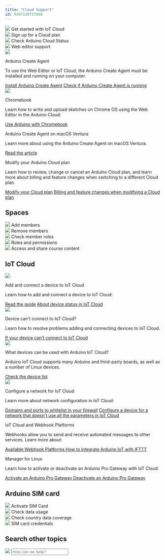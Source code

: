 ```yaml
---
title: "Cloud Support"
id: 9347128757660
---
```


<div class="actions-wrapper">
  <div class="actions-grid-item">
    <img src="https://content.arduino.cc/assets/hc-cloud-iot.svg">
    <a id="keep" href="https://docs.arduino.cc/arduino-cloud/getting-started/iot-cloud-getting-started"></a>
    <span class="link-up-right">Get started with IoT Cloud</span>
  </div>
  <div class="actions-grid-item">
    <a id="keep" href="https://support.arduino.cc/hc/en-us/articles/360016416280-Sign-up-for-an-Arduino-Cloud-plan"></a>
    <img src="https://content.arduino.cc/assets/hc-toolbox.svg">
    <span class="link-chevron-right">Sign up for a Cloud plan</span>
  </div>
  <div class="actions-grid-item">
    <img src="https://content.arduino.cc/assets/hc-cloud.svg">
    <a id="keep" href="https://status.arduino.cc/"></a>
    <span class="link-up-right">Check Arduino Cloud Status</span>
  </div>
  <div class="actions-grid-item">
    <img src="https://content.arduino.cc/assets/hc-web-editor.svg">
    <a id="keep" href="https://support.arduino.cc/hc/en-us/articles/9393241841308"></a>
    <span class="link-chevron-right">Web editor support</span>
  </div>
</div>
<div class="info-wrapper-grid">
  <div class="info-grid-item">
    <img src="https://content.arduino.cc/assets/hc-download.svg">
    <p class="info-title">Arduino Create Agent</p>
    <p>
      To use the Web Editor or IoT Cloud, the Arduino Create Agent must be
      installed and running on your computer.
    </p>
    <a class="link-chevron-right" href="https://support.arduino.cc/hc/en-us/articles/360014869820-Install-the-Arduino-Create-Agent">Install Arduino Create Agent</a>
    <a class="link-chevron-right" href="https://support.arduino.cc/hc/en-us/articles/4980687506844-Check-if-the-Arduino-Create-Agent-is-installed-and-running">Check if Arduino Create Agent is running</a>
  </div>
  <div class="info-grid-item">
    <img src="https://content.arduino.cc/assets/hc-laptop.svg">
    <p class="info-title">Chromebook</p>
    <p>
      Learn how to write and upload sketches on Chrome OS using the Web Editor
      in the Arduino Cloud:
    </p>
    <a class="link-chevron-right" href="https://support.arduino.cc/hc/en-us/articles/360016495639-Use-Arduino-with-Chromebook">Use Arduino with Chromebook</a>
  </div>
  <div class="info-grid-item">
    <p class="info-title ">Arduino Create Agent on macOS Ventura</p>
    <p>
      Learn more about using the Arduino Create Agent on macOS Ventura.
    </p>
    <a class="link-chevron-right" href="https://support.arduino.cc/hc/en-us/articles/6489572696220-About-Arduino-Create-Agent-on-macOS-Ventura">Read the article</a>
  </div>
  <div class="info-grid-item  ">
    <p class="info-title ">Modify your Arduino Cloud plan</p>
    <p>
      Learn how to review, change or cancel an Arduino Cloud plan, and learn
      more about billing and feature changes when switching to a different
      Cloud plan.
    </p>
    <a class="link-chevron-right" href="https://support.arduino.cc/hc/en-us/articles/4401881299090-Review-change-or-cancel-your-Arduino-Cloud-plan">Modify your Cloud plan</a>
    <a class="link-chevron-right" href="https://support.arduino.cc/hc/en-us/articles/4401874211730-Billing-and-feature-changes-when-switching-to-a-different-Cloud-plan">Billing and feature changes when modifying a Cloud plan</a>
  </div>
</div>
<h2 class="center hub">Spaces</h2>
<div class="actions-wrapper">
  <div class="actions-grid-item">
    <a id="keep" href="https://support.arduino.cc/hc/en-us/articles/360011787820-Add-members-to-a-space"></a>
    <img src="https://content.arduino.cc/assets/hc-profile.svg">
    <span class="link-chevron-right">Add members</span>
  </div>
  <div class="actions-grid-item">
    <img src="https://content.arduino.cc/assets/hc-reset.svg">
    <a id="keep" href="https://support.arduino.cc/hc/en-us/articles/4406710694930-Remove-members-from-a-space"></a>
    <span class="link-chevron-right">Remove members</span>
  </div>
  <div class="actions-grid-item">
    <img src="https://content.arduino.cc/assets/hc-account.svg">
    <a id="keep" href="https://support.arduino.cc/hc/en-us/articles/4406386358290-Check-member-roles-in-a-space"></a>
    <span class="link-chevron-right">Check member roles</span>
  </div>
  <div class="actions-grid-item">
    <img src="https://content.arduino.cc/assets/hc-list.svg">
    <a id="keep" href="https://support.arduino.cc/hc/en-us/articles/4405753330706-Roles-and-permissions-in-shared-spaces"></a>
    <span class="link-chevron-right">Roles and permissions</span>
  </div>
  <div class="actions-grid-item">
    <img src="https://content.arduino.cc/assets/hc-cloud-iot.svg">
    <a id="keep" href="https://support.arduino.cc/hc/en-us/articles/360021587259-Access-and-share-course-content"></a>
    <span class="link-chevron-right">Access and share course content</span>
  </div>
</div>
<h2 class="center hub">IoT Cloud</h2>
<div class="info-wrapper-grid">
  <div class="info-grid-item">
    <img src="https://content.arduino.cc/assets/hc-cloud-iot.svg">
    <p class="info-title">Add and connect a device to IoT Cloud</p>
    <p>Learn how to add and connect a device to IoT Cloud:</p>
    <a class="link-chevron-right" href="https://support.arduino.cc/hc/en-us/articles/360016495559-Add-and-connect-a-device-to-IoT-Cloud">Read the guide</a>
    <a class="link-chevron-right" href="https://support.arduino.cc/hc/en-us/articles/4407169649682-About-device-status-in-IoT-Cloud">About device status in IoT Cloud</a>
  </div>
  <div class="info-grid-item">
    <img src="https://content.arduino.cc/assets/hc-uno.svg">
    <p class="info-title">Device can't connect to IoT Cloud?</p>
    <p>
      Learn how to resolve problems adding and connecting devices to IoT Cloud.
    </p>
    <a class="link-chevron-right" href="https://support.arduino.cc/hc/en-us/articles/360019355679-If-your-device-is-not-connecting-to-IoT-Cloud">If your device can't connect to IoT Cloud</a>
  </div>
  <div class="info-grid-item">
    <img src="https://content.arduino.cc/assets/hc-devices.svg">
    <p class="info-title">What devices can be used with Arduino IoT Cloud?</p>
    <p>
      Arduino IoT Cloud supports many Arduino and third-party boards, as well
      as a number of Linux devices.
    </p>
    <a class="link-chevron-right" href="https://support.arduino.cc/hc/en-us/articles/360016077320-What-devices-can-be-used-with-Arduino-IoT-Cloud-">Check the device list</a>
  </div>
  <div class="info-grid-item">
    <img src="https://content.arduino.cc/assets/hc-settings.svg">
    <p class="info-title">Configure a network for IoT Cloud</p>
    <p>Learn more about network configuration in IoT Cloud:</p>
    <a class="link-chevron-right" href="https://support.arduino.cc/hc/en-us/articles/360017279260-Configure-your-network-for-Arduino-IoT-Cloud">Domains and ports to whitelist in your firewall</a>
    <a class="link-chevron-right" href="https://support.arduino.cc/hc/en-us/articles/5940204842780-Configure-a-device-for-a-network-that-doesn-t-use-all-the-parameters-in-IoT-Cloud">Configure a device for a network that doesn't use all the parameters in IoT Cloud</a>
  </div>
  <div class="info-grid-item  ">
    <p class="info-title ">IoT Cloud and Webhook Platforms</p>
    <p>
      Webhooks allow you to send and receive automated messages to other services.
      Learn more about:
    </p>
    <a class="link-chevron-right" href="https://support.arduino.cc/hc/en-us/articles/360016119339-Available-Webhook-Platforms">Available Webhook Platforms </a>
    <a class="link-chevron-right" href="https://support.arduino.cc/hc/en-us/articles/360013896199-How-to-integrate-the-Arduino-IoT-with-IFTTT">How to integrate Arduino IoT with IFTTT</a>
  </div>
  <div class="info-grid-item">
    <p class="info-title">Manager for Linux</p>
    <p>
      Learn how to activate or deactivate an Arduino Pro Gateway with IoT Cloud:
    </p>
    <a class="link-chevron-right" href="https://support.arduino.cc/hc/en-us/articles/4407770369042-Activate-an-Arduino-Pro-Gateway-with-IoT-Cloud">Activate an Arduino Pro Gateway </a>
    <a class="link-chevron-right" href="https://support.arduino.cc/hc/en-us/articles/4407770459410-Deactivate-an-Arduino-Pro-Gateway-with-IoT-Cloud">Deactivate an Arduino Pro Gateway </a>
  </div>
</div>
<h2 class="center hub">Arduino SIM card</h2>
<div class="actions-wrapper">
  <div class="actions-grid-item">
    <a id="keep" href="https://support.arduino.cc/hc/en-us/articles/360021543440-How-to-activate-your-Arduino-SIM"></a>
    <img src="https://content.arduino.cc/assets/hc-sim.svg">
    <span class="link-chevron-right">Activate SIM Card</span>
  </div>
  <div class="actions-grid-item">
    <img src="https://content.arduino.cc/assets/hc-chart.svg">
    <a id="keep" href="https://support.arduino.cc/hc/en-us/articles/360016724060-How-to-check-the-data-usage-on-the-Arduino-Sim-card"></a>
    <span class="link-chevron-right">Check data usage</span>
  </div>
  <div class="actions-grid-item">
    <img src="https://content.arduino.cc/assets/hc-GSM.svg">
    <a id="keep" href="https://support.arduino.cc/hc/en-us/articles/360016444999-Is-there-coverage-of-the-Arduino-SIM-card-in-my-country-"></a>
    <span class="link-chevron-right">Check country data coverage</span>
  </div>
  <div class="actions-grid-item">
    <img src="https://content.arduino.cc/assets/hc-list.svg">
    <a id="keep" href="https://support.arduino.cc/hc/en-us/articles/360013825159-What-are-the-credentials-for-the-Arduino-SIM-card"></a>
    <span class="link-chevron-right">SIM card credentials</span>
  </div>
</div>
<h2 class="center hub">Search other topics</h2>
<div class="search">
  <form class="search search-full" role="search" data-search="" data-instant="true" autocomplete="off" action="/hc/en-us/search" accept-charset="UTF-8" method="get">
    <img class="search-icon" src="https://content.arduino.cc/assets/hc-search.svg">
    <input name="utf8" type="hidden" value="✓" autocomplete="off"><input id="query" role="combobox" type="search" name="query" placeholder="How can we help?" autocomplete="off" aria-label="Search" aria-autocomplete="both" aria-expanded="false" aria-owns="2a88cedd-5eb4-4ed7-bdf9-834d77880f1c">
  </form>
</div>
